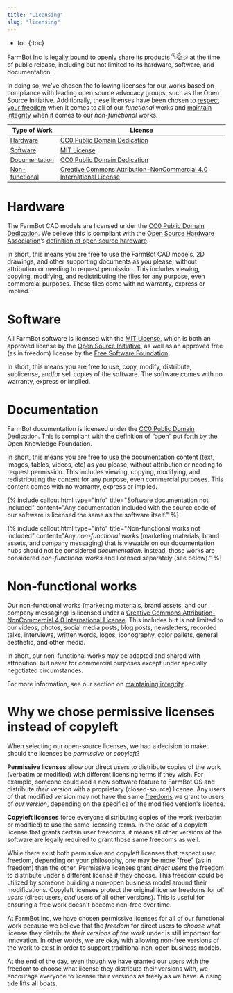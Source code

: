 ```yaml
---
title: "Licensing"
slug: "licensing"
---
```


* toc
{:toc}

FarmBot Inc is legally bound to [openly share its products <span><img class="value-icon" src="products.png"></span>](../../FarmBot-Inc/intro.md#openly-share-our-products) at the time of public release, including but not limited to its hardware, software, and documentation.

In doing so, we've chosen the following licenses for our works based on compliance with leading open source advocacy groups, such as the Open Source Initiative. Additionally, these licenses have been chosen to [respect your freedom](../intro/respecting-your-freedom.md) when it comes to all of our *functional* works and [maintain integrity](../intro/respecting-your-freedom.md#maintaining-integrity) when it comes to our *non-functional* works.

|Type of Work                  |License                       |
|------------------------------|------------------------------|
|[Hardware](#hardware) |[CC0 Public Domain Dedication](https://creativecommons.org/publicdomain/zero/1.0/)
|[Software](#software) |[MIT License](https://opensource.org/licenses/MIT)
|[Documentation](#documentation)|[CC0 Public Domain Dedication](https://creativecommons.org/publicdomain/zero/1.0/)
|[Non-functional](#non-functional-works)|[Creative Commons Attribution-NonCommercial 4.0 International License](https://creativecommons.org/licenses/by-nc/4.0/)

# Hardware
The FarmBot CAD models are licensed under the [CC0 Public Domain Dedication](https://creativecommons.org/publicdomain/zero/1.0/). We believe this is compliant with the [Open Source Hardware Association](https://www.oshwa.org)’s [definition of open source hardware](https://www.oshwa.org/definition/).

In short, this means you are free to use the FarmBot CAD models, 2D drawings, and other supporting documents as you please, without attribution or needing to request permission. This includes viewing, copying, modifying, and redistributing the files for any purpose, even commercial purposes. These files come with no warranty, express or implied.

# Software
All FarmBot software is licensed with the [MIT License](https://opensource.org/licenses/MIT), which is both an approved license by the [Open Source Initiative](https://opensource.org), as well as an approved free (as in freedom) license by the [Free Software Foundation](https://directory.fsf.org/wiki/License:Expat).

In short, this means you are free to use, copy, modify, distribute, sublicense, and/or sell copies of the software. The software comes with no warranty, express or implied.

# Documentation
FarmBot documentation is licensed under the [CC0 Public Domain Dedication](https://creativecommons.org/publicdomain/zero/1.0/). This is compliant with the definition of “open” put forth by the Open Knowledge Foundation.

In short, this means you are free to use the documentation content (text, images, tables, videos, etc) as you please, without attribution or needing to request permission. This includes viewing, copying, modifying, and redistributing the content for any purpose, even commercial purposes. This content comes with no warranty, express or implied.

{%
include callout.html
type="info"
title="Software documentation not included"
content="Any documentation included with the source code of our software is licensed the same as the software itself."
%}



{%
include callout.html
type="info"
title="Non-functional works not included"
content="Any *non-functional works* (marketing materials, brand assets, and company messaging) that is viewable on our documentation hubs should not be considered *documentation*. Instead, those works are considered *non-functional works* and licensed separately (see below)."
%}

# Non-functional works
Our non-functional works (marketing materials, brand assets, and our company messaging) is licensed under a [Creative Commons Attribution-NonCommercial 4.0 International License](https://creativecommons.org/licenses/by-nc/4.0/). This includes but is not limited to our videos, photos, social media posts, blog posts, newsletters, recorded talks, interviews, written words, logos, iconography, color pallets, general aesthetic, and other media.

In short, our non-functional works may be adapted and shared with attribution, but never for commercial purposes except under specially negotiated circumstances.

For more information, see our section on [maintaining integrity](../intro/respecting-your-freedom.md#maintaining-integrity).

# Why we chose permissive licenses instead of copyleft
When selecting our open-source licenses, we had a decision to make: should the licenses be _permissive_ or _copyleft_?

**Permissive licenses** allow our direct users to distribute copies of the work (verbatim or modified) with different licensing terms if they wish. For example, someone could add a new software feature to FarmBot OS and distribute *their version* with a proprietary (closed-source) license. Any users of that modified version may not have the same [freedoms](../intro/respecting-your-freedom.md) we grant to users of *our version*, depending on the specifics of the modified version's license.

**Copyleft licenses** force everyone distributing copies of the work (verbatim or modified) to use the same licensing terms. In the case of a copyleft license that grants certain user freedoms, it means all other versions of the software are legally required to grant those same freedoms as well.

While there exist both permissive and copyleft licenses that respect user freedom, depending on your philosophy, one may be more "free" (as in freedom) than the other. Permissive licenses grant *direct users* the freedom to distribute under a different license if they choose. This freedom could be utilized by someone building a non-open business model around their modifications. Copyleft licenses protect the original license freedoms for *all users* (direct users, *and* users of all other versions). This is useful for ensuring a free work doesn't become non-free over time.

At FarmBot Inc, we have chosen permissive licenses for all of our functional work because we believe that the *freedom* for direct users to *choose* what license they distribute *their versions of the work* under is still important for innovation. In other words, we are okay with allowing non-free versions of the work to exist in order to support traditional non-open business models.

At the end of the day, even though we have granted our users with the freedom to choose what license they distribute their versions with, we encourage everyone to license their versions as freely as we have. A rising tide lifts all boats.

<style>
.hub-container {
  max-width: 1350px;
}
.value-icon {
  display: inline-block;
  height: 18px;
  margin-bottom: -2px;
}
  
a[title="Guides"] {
  color: #f4f4f4!important;
  border-bottom: 5px solid #f4f4f4;
  padding-bottom: 20px!important;
}
  
a[title="Guides"]:hover {
  color: white!important;
  border-bottom-color: white;
}
  
#hub-header li a:hover {
  box-shadow: none!important;
}
</style>

<meta name="theme-color" content="#434343">

